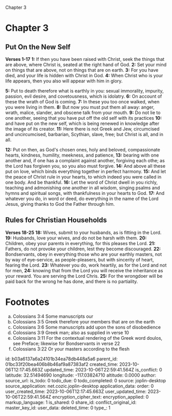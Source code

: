 Chapter 3

# Chapter 3
## Put On the New Self
**Verses 1-17**
**1:** If then you have been raised with Christ, seek the things that are above, where Christ is, seated at the right hand of God. 
**2:** Set your mind on things that are above, not on things that are on earth.
**3:** For you have died, and your life is hidden with Christ in God.
**4:** When Christ who is your life appears, then you also will appear with him in glory.

**5:** Put to death therefore what is earthly in you: sexual immorality, impurity, passion, evil desire, and covetousness, which is idolatry.
**6:** On account of these the wrath of God is coming.
**7:** In these you too once walked, when you were living in them.
**8:** But now you must put them all away: anger, wrath, malice, slander, and obscene talk from your mouth.
**9:** Do not lie to one another, seeing that you have put off the old self with its practices
**10:** and have put on the new self, which is being renewed in knowledge after the image of its creator.
**11:** Here there is not Greek and Jew, circumcised and uncircumcised, barbarian, Scythian, slave, free; but Christ is all, and in all.

**12:** Put on then, as God's chosen ones, holy and beloved, compassionate hearts, kindness, humility, meekness, and patience,
**13:** bearing with one another and, if one has a complaint against another, forgiving each othe; as the Lord has forgiven you, so you also must forgive.
**14:** And above all these put on love, which binds everything together in perfect harmony.
**15:** And let the peace of Christ rule in your hearts, to which indeed you were called in one body. And be thankful.
**16:** Let the word of Christ dwell in you richly, teaching and admonishing one another in all wisdom, singing psalms and hymns and spiritual songs, with thankfulness in your hearts to God.
**17:** And whatever you do, in word or deed, do everything in the name of the Lord Jesus, giving thanks to God the Father through him.

## Rules for Christian Households
**Verses 18-25**
**18:** Wives, submit to your husbands, as is fitting in the Lord.
**19:** Husbands, love your wives, and do not be harsh with them.
**20:** Children, obey your parents in everything, for this pleases the Lord.
**21:** Fathers, do not provoke your children, lest they become discouraged.
**22:** Bondservants, obey in everything those who are your earthly masters, not by way of eye-service, as people-pleasers, but with sincerity of heart, fearing the Lord.
**23:** Whatever you do, work heartily, as for the Lord and not for men,
**24:** knowing that from the Lord you will receive the inheritance as your reward. You are serving the Lord Chris.
**25:** For the wrongdoer will be paid back for the wrong he has done, and there is no partiality.

# Footnotes
<ol type='a'>
	<li>Colossians 3:4 Some manuscripts our</li>
	<li>Colossians 3:5 Greek therefore your members that are on the earth</li>
	<li>Colossians 3:6 Some manuscripts add upon the sons of disobedience</li>
	<li>Colossians 3:9 Greek man; also as supplied in verse 10</li>
	<li>Colossians 3:11 For the contextual rendering of the Greek word doulos, see Preface; likewise for Bondservants in verse 22</li>
	<li>Colossians 3:22 Or your masters according to the flesh</li>
</ol>


id: b03a6137a6a24101b34ea78db448a5a6
parent_id: 01bc33f20bea406b8b46af9a87383af2
created_time: 2023-10-06T12:17:45.663Z
updated_time: 2023-10-06T22:59:41.564Z
is_conflict: 0
latitude: 32.51494690
longitude: -117.03824710
altitude: 0.0000
author: 
source_url: 
is_todo: 0
todo_due: 0
todo_completed: 0
source: joplin-desktop
source_application: net.cozic.joplin-desktop
application_data: 
order: 0
user_created_time: 2023-10-06T12:17:45.663Z
user_updated_time: 2023-10-06T22:59:41.564Z
encryption_cipher_text: 
encryption_applied: 0
markup_language: 1
is_shared: 0
share_id: 
conflict_original_id: 
master_key_id: 
user_data: 
deleted_time: 0
type_: 1